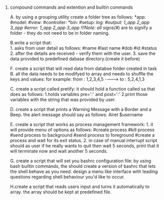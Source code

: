 1. compound commands and extention and builtin commands

 
	A. by using a grouping utility create a folder tree as follows:
		*app:
			#model:
			#view:
			#controller:
		*bin:
			#setup:
		*log: 
			#output:
				1_app
				2_app
				3_app
			#error:
				1_app
				2_app
				3_app
	!!!Note: all signs(#*) are to signify a folder - they do not need to be in folder naming.

	B.write a script that:	
		1. asks from user detail as follows:
			#name
			#last name
			#dob
			#id
			#status
		2. after the details are received - verify them with the user.
		3. save the data provided to predefined dabase directory.(create it before)
		
	F. create a script that will read data from databse folder created in  task B.
		all the data needs to be modifyed to array and needs to shuffle the keys and values:
			for example:
							from : 1,2,3,4,5 ----> to : 5,2,4,1,3
							
	C. create a script called pretify:
		it should hold a function called sa that does as follows:
			1.holds variables pre=':' and post=':'
			2.print those variables with the string that was provided by user.
			
	D. create a script that  prints a Warning Message with a Border and a Beep.
			the alert message should say as follows:
				Alret $username
				
	E. create a script that works as process management framework:
		1. it will provide menu of options as follows:
			#create process
			#kill process
			#send process to background
			#send process to foreground
			#create a process and wait for its exit status.
		2. in case of manual interrupt  script should as user if he really wants to quit
			then wait 5 seconds, print that it will terminate now and wait another 5 seconds. 
					
	
	G. create a script that will set you bashrc configuration file:
		by using bash builtin commands, the should create a version of bashrc that
		lets the shell behave as you need.
		design a menu like interface with leading questions regarding shell behaviour
		you'd like to occur.
		
	H.create a script that reads users input and turns it automatically to array.
		the array should be kept at predefined file.
		
